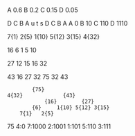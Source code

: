 A 0.6
B 0.2
C 0.15
D 0.05

D C B A
     u
   t
 s
D C B A
A 0
B 10
C 110
D 1110

7{1}
2{5}
1{10}
5{12}
3{15}
4{32}



   16
 6
1 5 10


  27
12 15 16 32

  43
16 27 32
  75
32 43

            {75}
    4{32}             {43}
                {16}        {27}
            {6}     1{10} 5{12} 3{15}
        7{1}   2{5}

75
4:0
7:1000
2:1001
1:101
5:110
3:111